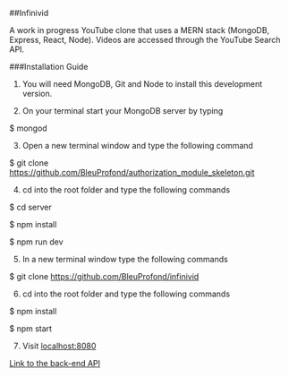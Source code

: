 ##Infinivid

A work in progress YouTube clone that uses a MERN stack (MongoDB, Express, React, Node). Videos are accessed through the YouTube Search API.

###Installation Guide

1. You will need MongoDB, Git and Node to install this development version. 

2. On your terminal start your MongoDB server by typing
>
$ mongod

3. Open a new terminal window and type the following command
>
$ git clone https://github.com/BleuProfond/authorization_module_skeleton.git 

4. cd into the root folder and type the following commands
>
$ cd server
>
$ npm install
>

$ npm run dev

5. In a new terminal window type the following commands
>
$ git clone https://github.com/BleuProfond/infinivid

6. cd into the root folder and type the following commands
>
$ npm install
>
$ npm start

7. Visit [localhost:8080](https://localhost:8080)

[Link to the back-end API](https://github.com/BleuProfond/authorization_module_skeleton)
